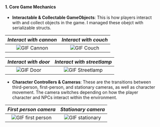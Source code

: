 #### 1. Core Game Mechanics

- **Interactable & Collectable GameObjects**: This is how players interact with and collect objects in the game. I managed these obejct with serializable structs.

|                      _Interact with cannon_                      |                     _Interact with couch_                      |
| :--------------------------------------------------------------: | :------------------------------------------------------------: |
| ![GIF Cannon](/projects/cosmania/interact/interact%20cannon.gif) | ![GIF Couch](/projects/cosmania/interact/interact%20couch.gif) |

|                     _Interact with door_                     |                        _Interact with streetlamp_                        |
| :----------------------------------------------------------: | :----------------------------------------------------------------------: |
| ![GIF Door](/projects/cosmania/interact/interact%20door.gif) | ![GIF Streetlamp](/projects/cosmania/interact/interact%20streetlamp.gif) |

- **Character Controllers & Cameras**: These are the transitions between third-person, first-person, and stationary cameras, as well as character movement. The camera switches depending on how the player character and NPCs interact within the environment.

|                           _First person camera_                            |                         _Stationary camera_                          |
| :------------------------------------------------------------------------: | :------------------------------------------------------------------: |
| ![GIF first person](/projects/cosmania/camera/camera%20first%20person.gif) | ![GIF stationary](/projects/cosmania/camera/camera%20stationary.gif) |
